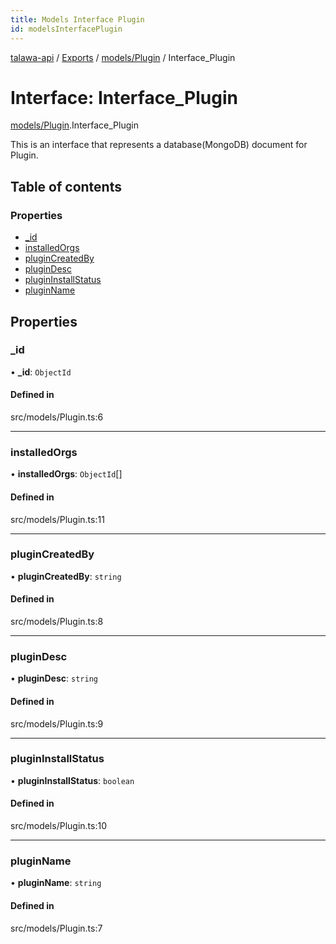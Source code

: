 ```yaml
---
title: Models Interface Plugin
id: modelsInterfacePlugin
---
```

[talawa-api](../README.md) / [Exports](../modules.md) / [models/Plugin](../modules/models_Plugin.md) / Interface\_Plugin

# Interface: Interface\_Plugin

[models/Plugin](../modules/models_Plugin.md).Interface_Plugin

This is an interface that represents a database(MongoDB) document for Plugin.

## Table of contents

### Properties

- [\_id](models_Plugin.Interface_Plugin.md#_id)
- [installedOrgs](models_Plugin.Interface_Plugin.md#installedorgs)
- [pluginCreatedBy](models_Plugin.Interface_Plugin.md#plugincreatedby)
- [pluginDesc](models_Plugin.Interface_Plugin.md#plugindesc)
- [pluginInstallStatus](models_Plugin.Interface_Plugin.md#plugininstallstatus)
- [pluginName](models_Plugin.Interface_Plugin.md#pluginname)

## Properties

### \_id

• **\_id**: `ObjectId`

#### Defined in

src/models/Plugin.ts:6

___

### installedOrgs

• **installedOrgs**: `ObjectId`[]

#### Defined in

src/models/Plugin.ts:11

___

### pluginCreatedBy

• **pluginCreatedBy**: `string`

#### Defined in

src/models/Plugin.ts:8

___

### pluginDesc

• **pluginDesc**: `string`

#### Defined in

src/models/Plugin.ts:9

___

### pluginInstallStatus

• **pluginInstallStatus**: `boolean`

#### Defined in

src/models/Plugin.ts:10

___

### pluginName

• **pluginName**: `string`

#### Defined in

src/models/Plugin.ts:7
